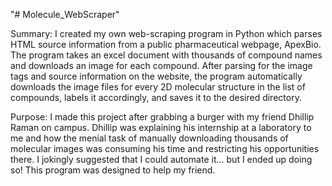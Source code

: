 "# Molecule_WebScraper" 

Summary:
I created my own web-scraping program in Python which parses HTML source information from a public pharmaceutical webpage, ApexBio. The program takes an excel document with thousands of compound names and downloads an image for each compound. After parsing for the image tags and source information on the website, the program automatically downloads the image files for every 2D molecular structure in the list of compounds, labels it accordingly, and saves it to the desired directory. 

Purpose:
I made this project after grabbing a burger with my friend Dhillip Raman on campus. Dhillip was explaining his internship at a laboratory to me and how the menial task of manually downloading thousands of molecular images was consuming his time and restricting his opportunities there. I jokingly suggested that I could automate it... but I ended up doing so! This program was designed to help my friend.
